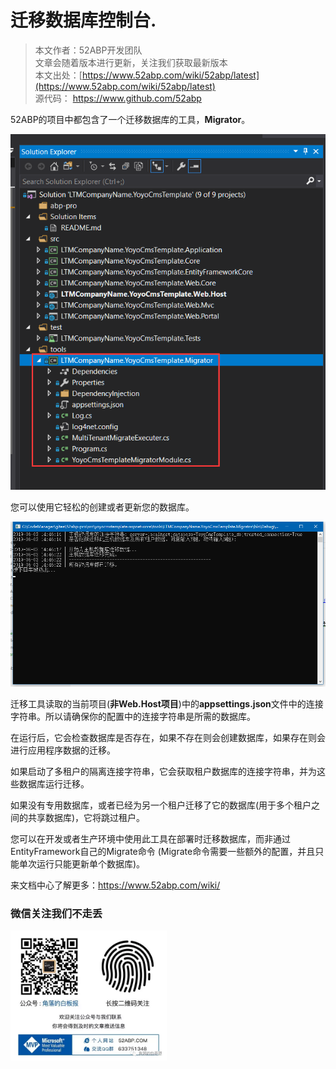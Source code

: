 

# 迁移数据库控制台.

> 本文作者：52ABP开发团队 </br>
> 文章会随着版本进行更新，关注我们获取最新版本 </br>
> 本文出处：[https://www.52abp.com/wiki/52abp/latest](https://www.52abp.com/wiki/52abp/latest) </br>
> 源代码： https://www.github.com/52abp </br>

<!-- 简单的图文介绍: 关联代码位置 -->
52ABP的项目中都包含了一个迁移数据库的工具，**Migrator**。

![project](images/Migrator-Console-Application-1.png)

<!-- 简单的图文介绍: 效果展示 -->
您可以使用它轻松的创建或者更新您的数据库。

 ![Migrator-Console-Application-1](images/Migrator-Console-Application-2.png)

<!-- 详细的图文介绍: 常见的应用场景&可能的注意事项 -->
迁移工具读取的当前项目(**非Web.Host项目**)中的**appsettings.json**文件中的连接字符串。所以请确保你的配置中的连接字符串是所需的数据库。

在运行后，它会检查数据库是否存在，如果不存在则会创建数据库，如果存在则会进行应用程序数据的迁移。

如果启动了多租户的隔离连接字符串，它会获取租户数据库的连接字符串，并为这些数据库运行迁移。

如果没有专用数据库，或者已经为另一个租户迁移了它的数据库(用于多个租户之间的共享数据库)，它将跳过租户。

您可以在开发或者生产环境中使用此工具在部署时迁移数据库，而非通过EntityFramework自己的Migrate命令
(Migrate命令需要一些额外的配置，并且只能单次运行只能更新单个数据库)。

<!-- 如果有子级的功能

## 子功能1

简单的图文介绍: 关联代码位置

简单的图文介绍: 效果展示

详细的图文介绍: 常见的应用场景&可能的注意事项

 -->

来文档中心了解更多：https://www.52abp.com/wiki/ 

### 微信关注我们不走丢

<img src="https://raw.githubusercontent.com/52ABP/Documents/V0.16/src/mvc/images/jiaoluowechat.png" class="img-fluid text-center " alt="公众号：角落的白板报" style="
    height: 80;
    width: 250px;"/>
